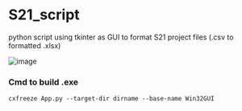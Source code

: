 # S21_script
python script using tkinter as GUI to format S21 project files (.csv to formatted .xlsx)

![image](https://user-images.githubusercontent.com/30156467/230186595-6aab1077-d486-4ce2-8af4-efd6ffe49c62.png)


### Cmd to build .exe
`cxfreeze App.py --target-dir dirname --base-name Win32GUI`